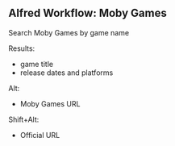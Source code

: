 ## Alfred Workflow: Moby Games

Search Moby Games by game name

Results:
- game title
- release dates and platforms

Alt:
- Moby Games URL

Shift+Alt:
- Official URL
